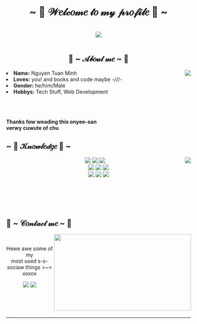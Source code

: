 <body>
<h1 align="center">~ 💖 𝒲𝑒𝓁𝒸𝑜𝓂𝑒 𝓉𝑜 𝓂𝓎 𝓅𝓇𝑜𝒻𝒾𝓁𝑒 💖 ~</h1>
<br>
<div align="center">
<img src="https://i.imgur.com/jx17oHT.gif">
</div>
<br>
<div>
<h2 align="center"> 🦊 ~ 𝒜𝒷𝑜𝓊𝓉 𝓂𝑒 ~ 🦊 </h2>
<img src="https://64.media.tumblr.com/e1f1c97123ae217eb731500e502e0083/tumblr_n9dxcikmIU1qc9zfzo7_r1_250.gif" align="right">
<li>
<b>Name:</b> Nguyen Tuan Minh</li>
<li>
<b>Loves:</b> you! and books and code maybe -///-
</li>
<li>
<b>Gender:</b> he/him/Male
</li>
<li>
<b>Hobbys:</b> Tech Stuff, Web Development
</li>
<!-- <li> -->
<!-- <b>Working @:</b> Intave Anticheat | snens.team -->
<!-- </li> -->
<br>
<br>
<br>
<p><b>     Thanks fow weading this onyee-san<br>
                  verwy cuwute of chu</b></p>
</div>
<div>
<h2 align="left">            ~ 📇 𝒦𝓃𝑜𝓌𝓁𝑒𝒹𝑔𝑒 📇 ~</h2>
<p>
<img src="https://i.pinimg.com/originals/8d/4b/77/8d4b77c44b7a68c0fd609411e2c0ec3c.gif" align="right">
</div>
<div>
<p align="center"><img src="https://img.shields.io/badge/HTML5-E34F26?style=for-the-badge&logo=html5&logoColor=white"/> <img src="https://img.shields.io/badge/CSS3-1572B6?style=for-the-badge&logo=css3&logoColor=white"/> <img src="https://img.shields.io/badge/JavaScript-F7DF1E?style=for-the-badge&logo=javascript&logoColor=black"/><br>
 <img src="https://img.shields.io/badge/React-20232A?style=for-the-badge&logo=react&logoColor=61DAFB"/> <img src="https://img.shields.io/badge/TypeScript-007ACC?style=for-the-badge&logo=typescript&logoColor=white"/> <img src="https://img.shields.io/badge/GraphQl-E10098?style=for-the-badge&logo=graphql&logoColor=white"/> <br><img src="https://img.shields.io/badge/Node.js-339933?style=for-the-badge&logo=nodedotjs&logoColor=white"/> <img src="https://img.shields.io/badge/PostgreSQL-316192?style=for-the-badge&logo=postgresql&logoColor=white"/> <img src="https://img.shields.io/badge/Git-F05032?style=for-the-badge&logo=git&logoColor=white"/> <br><br>
</p>
<br>
 <br>
 <br>
<h2>           📝 ~ 𝒞𝑜𝓃𝓉𝒶𝒸𝓉 𝓂𝑒 ~ 📝</h2>
<img src="https://i.imgur.com/KXx0cCx.gif" align="right" width="373.5px" height="208.5px">
<br>
<p align="center">Hewe awe some of my <br>
most used s-s-sociaw things >~< xoxox</p>
<p align="center"><a href="https://facebook.com/dor3mon04" target="_blank"><img src="https://img.shields.io/badge/Nguyen%20Tuan%20Minh-1877F2?style=for-the-badge&logo=facebook&logoColor=white"/></a> <a href="https://twitter.com/dor3mon04" target="_blank"><img src="https://img.shields.io/badge/Nguyen%20Tuan%20Minh%20-%231DA1F2.svg?&style=for-the-badge&logo=Twitter&logoColor=white"/></a></p>
</div>
<br>
<br>
<br>
<hr>
</div>
</div>
</body>
